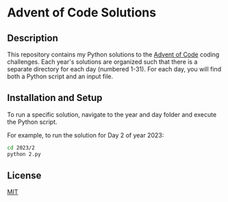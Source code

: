 # Advent of Code Solutions

## Description
This repository contains my Python solutions to the [Advent of Code](https://adventofcode.com/) coding challenges. Each year's solutions are organized such that there is a separate directory for each day (numbered 1-31). For each day, you will find both a Python script and an input file.

## Installation and Setup
To run a specific solution, navigate to the year and day folder and execute the Python script. 

For example, to run the solution for Day 2 of year 2023:
```bash
cd 2023/2
python 2.py
```

## License
[MIT](https://github.com/AndyAnderson8/Advent-of-Code/blob/main/LICENSE.txt)

